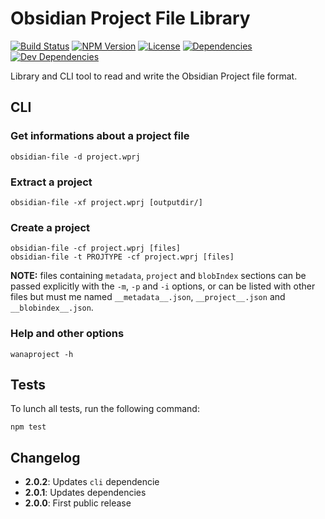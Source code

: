 # Obsidian Project File Library

[![Build Status](https://travis-ci.org/wanadev/obsidian-file.svg?branch=master)](https://travis-ci.org/wanadev/obsidian-file)
[![NPM Version](http://img.shields.io/npm/v/obsidian-file.svg?style=flat)](https://www.npmjs.com/package/obsidian-file)
[![License](http://img.shields.io/npm/l/obsidian-file.svg?style=flat)](https://github.com/wanadev/obsidian-file/blob/master/LICENSE)
[![Dependencies](https://img.shields.io/david/wanadev/obsidian-file.svg?maxAge=2592000)]()
[![Dev Dependencies](https://img.shields.io/david/dev/wanadev/obsidian-file.svg?maxAge=2592000)]()


Library and CLI tool to read and write the Obsidian Project file format.


## CLI

### Get informations about a project file

    obsidian-file -d project.wprj

### Extract a project

    obsidian-file -xf project.wprj [outputdir/]

### Create a project

    obsidian-file -cf project.wprj [files]
    obsidian-file -t PROJTYPE -cf project.wprj [files]

__NOTE:__ files containing `metadata`, `project` and `blobIndex` sections can
be passed explicitly with the `-m`, `-p` and `-i` options, or can be listed
with other files but must me named `__metadata__.json`, `__project__.json` and
`__blobindex__.json`.

### Help and other options

    wanaproject -h


## Tests

To lunch all tests, run the following command:

    npm test


## Changelog

* **2.0.2**: Updates `cli` dependencie
* **2.0.1**: Updates dependencies
* **2.0.0**: First public release
